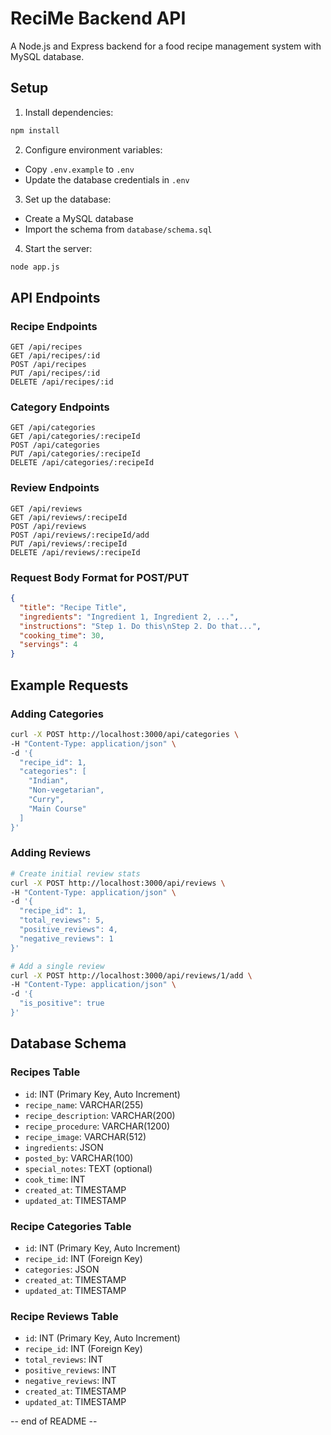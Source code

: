 # ReciMe Backend API

A Node.js and Express backend for a food recipe management system with MySQL database.

## Setup

1. Install dependencies:
```bash
npm install
```

2. Configure environment variables:
- Copy `.env.example` to `.env`
- Update the database credentials in `.env`

3. Set up the database:
- Create a MySQL database
- Import the schema from `database/schema.sql`

4. Start the server:
```bash
node app.js
```

## API Endpoints

### Recipe Endpoints

```
GET /api/recipes
GET /api/recipes/:id
POST /api/recipes
PUT /api/recipes/:id
DELETE /api/recipes/:id
```

### Category Endpoints

```
GET /api/categories
GET /api/categories/:recipeId
POST /api/categories
PUT /api/categories/:recipeId
DELETE /api/categories/:recipeId
```

### Review Endpoints

```
GET /api/reviews
GET /api/reviews/:recipeId
POST /api/reviews
POST /api/reviews/:recipeId/add
PUT /api/reviews/:recipeId
DELETE /api/reviews/:recipeId
```

### Request Body Format for POST/PUT

```json
{
  "title": "Recipe Title",
  "ingredients": "Ingredient 1, Ingredient 2, ...",
  "instructions": "Step 1. Do this\nStep 2. Do that...",
  "cooking_time": 30,
  "servings": 4
}
```

## Example Requests

### Adding Categories
```bash
curl -X POST http://localhost:3000/api/categories \
-H "Content-Type: application/json" \
-d '{
  "recipe_id": 1,
  "categories": [
    "Indian",
    "Non-vegetarian",
    "Curry",
    "Main Course"
  ]
}'
```

### Adding Reviews
```bash
# Create initial review stats
curl -X POST http://localhost:3000/api/reviews \
-H "Content-Type: application/json" \
-d '{
  "recipe_id": 1,
  "total_reviews": 5,
  "positive_reviews": 4,
  "negative_reviews": 1
}'

# Add a single review
curl -X POST http://localhost:3000/api/reviews/1/add \
-H "Content-Type: application/json" \
-d '{
  "is_positive": true
}'
```

## Database Schema

### Recipes Table
- `id`: INT (Primary Key, Auto Increment)
- `recipe_name`: VARCHAR(255)
- `recipe_description`: VARCHAR(200)
- `recipe_procedure`: VARCHAR(1200)
- `recipe_image`: VARCHAR(512)
- `ingredients`: JSON
- `posted_by`: VARCHAR(100)
- `special_notes`: TEXT (optional)
- `cook_time`: INT
- `created_at`: TIMESTAMP
- `updated_at`: TIMESTAMP

### Recipe Categories Table
- `id`: INT (Primary Key, Auto Increment)
- `recipe_id`: INT (Foreign Key)
- `categories`: JSON
- `created_at`: TIMESTAMP
- `updated_at`: TIMESTAMP

### Recipe Reviews Table
- `id`: INT (Primary Key, Auto Increment)
- `recipe_id`: INT (Foreign Key)
- `total_reviews`: INT
- `positive_reviews`: INT
- `negative_reviews`: INT
- `created_at`: TIMESTAMP
- `updated_at`: TIMESTAMP

-- end of README --

